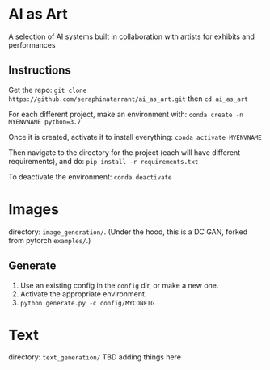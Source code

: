 # AI as Art
A selection of AI systems built in collaboration with artists for exhibits and performances

## Instructions
Get the repo:
`git clone https://github.com/seraphinatarrant/ai_as_art.git`
then `cd ai_as_art`

For each different project, make an environment with:
`conda create -n MYENVNAME python=3.7`

Once it is created, activate it to install everything:
`conda activate MYENVNAME`

Then navigate to the directory for the project (each will have different requirements), and do:
`pip install -r requirements.txt`

To deactivate the environment: `conda deactivate`

# Images
directory: `image_generation/`.
(Under the hood, this is a DC GAN, forked from pytorch `examples/`.)
 
## Generate
1. Use an existing config in the `config` dir, or make a new one. 
2. Activate the appropriate environment.
3. `python generate.py -c config/MYCONFIG` 

# Text
directory: `text_generation/`
TBD adding things here
